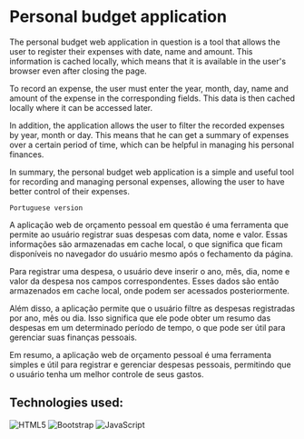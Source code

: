 # Personal budget application
The personal budget web application in question is a tool that allows the user to register their expenses with date, name and amount. This information is cached locally, which means that it is available in the user's browser even after closing the page.

To record an expense, the user must enter the year, month, day, name and amount of the expense in the corresponding fields. This data is then cached locally where it can be accessed later.

In addition, the application allows the user to filter the recorded expenses by year, month or day. This means that he can get a summary of expenses over a certain period of time, which can be helpful in managing his personal finances.

In summary, the personal budget web application is a simple and useful tool for recording and managing personal expenses, allowing the user to have better control of their expenses.

`Portuguese version`

A aplicação web de orçamento pessoal em questão é uma ferramenta que permite ao usuário registrar suas despesas com data, nome e valor. Essas informações são armazenadas em cache local, o que significa que ficam disponíveis no navegador do usuário mesmo após o fechamento da página.

Para registrar uma despesa, o usuário deve inserir o ano, mês, dia, nome e valor da despesa nos campos correspondentes. Esses dados são então armazenados em cache local, onde podem ser acessados posteriormente.

Além disso, a aplicação permite que o usuário filtre as despesas registradas por ano, mês ou dia. Isso significa que ele pode obter um resumo das despesas em um determinado período de tempo, o que pode ser útil para gerenciar suas finanças pessoais.

Em resumo, a aplicação web de orçamento pessoal é uma ferramenta simples e útil para registrar e gerenciar despesas pessoais, permitindo que o usuário tenha um melhor controle de seus gastos.

## Technologies used:

![HTML5](https://img.shields.io/badge/html5-%23E34F26.svg?style=for-the-badge&logo=html5&logoColor=white)
![Bootstrap](https://img.shields.io/badge/bootstrap-%23563D7C.svg?style=for-the-badge&logo=bootstrap&logoColor=white)
![JavaScript](https://img.shields.io/badge/javascript-%23323330.svg?style=for-the-badge&logo=javascript&logoColor=%23F7DF1E)
